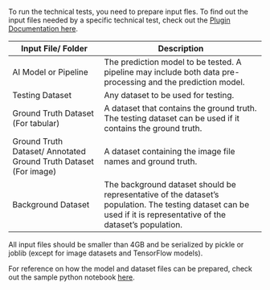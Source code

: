 To run the technical tests, you need to prepare input fles. To find out the input files needed by a specific technical test, check out the [Plugin Documentation here](https://imda-btg.github.io/aiverify-developer-tools/).

| Input File/ Folder | Description |
| ---------- | ---- |
| AI Model or Pipeline | The prediction model to be tested. A pipeline may include both data pre-processing and the prediction model. |
| Testing Dataset | Any dataset to be used for testing. |
| Ground Truth Dataset (For tabular) | A dataset that contains the ground truth. The testing dataset can be used if it contains the ground truth. |
| Ground Truth Dataset/ Annotated Ground Truth Dataset (For image) | A dataset containing the image file names and ground truth. |
| Background Dataset | The background dataset should be representative of the dataset’s population. The testing dataset can be used if it is representative of the dataset’s population. |

All input files should be smaller than 4GB and be serialized by pickle or joblib (except for image datasets and TensorFlow models).

For reference on how the model and dataset files can be prepared, check out the sample python notebook [here](). <!-- TODO: Link -->
